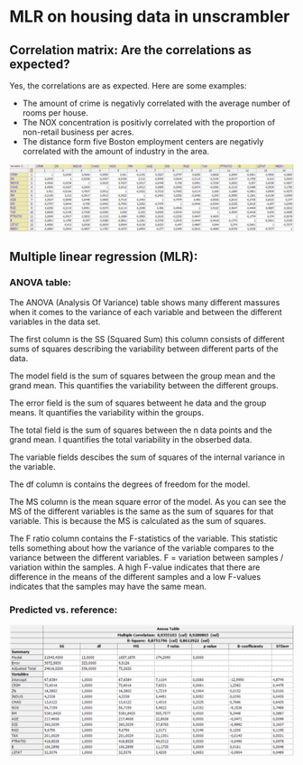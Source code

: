 # MLR on housing data in unscrambler

## Correlation matrix: Are the correlations as expected?

Yes, the correlations are as expected. Here are some examples:

- The amount of crime is negativly correlated with the average number of rooms per house. 
- The NOX concentration is positivly correlated with the proportion of non-retail business per acres.
- The distance form five Boston employment centers are negativly correlated with the amount of industry in the area.

![Correlation matrix.](Figures/CorrelationMatrix.png)

## Multiple linear regression (MLR):

### ANOVA table:
The ANOVA (Analysis Of Variance) table shows many different massures when it comes to the variance of each variable and between the different variables in the data set. 

The first column is the SS (Squared Sum) this column consists of different sums of squares describing the variability between different parts of the data. 

The model field is the sum of squares between the group mean and the grand mean. This quantifies the variability between the different groups. 

The error field is the sum of squares betweent he data and the group means. It quantifies the variability within the groups. 

The total field is the sum of squares between the n data points and the grand mean. I quantifies the total variability in the obserbed data. 

The variable fields descibes the sum of squares of the internal variance in the variable. 

The df column is contains the degrees of freedom for the model. 

The MS column is the mean square error of the model. As you can see the MS of the different variables is the same as the sum of squares for that variable. This is because the MS is calculated as the sum of squares.

The F ratio column contains the F-statistics of the variable. This statistic tells something about how the variance of the variable compares to the variance between the different variables. F = variation between samples / variation within the samples. A high F-value indicates that there are difference in the means of the different samples and a low F-values indicates that the samples may have the same mean. 


### Predicted vs. reference:



![Anova table.](Figures/AnovaTable.png)